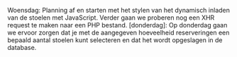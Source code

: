 Woensdag:
Planning af en starten met het stylen van het dynamisch inladen van de stoelen met JavaScript.
Verder gaan we proberen nog een XHR request te maken naar een PHP bestand.
[donderdag]: 
Op donderdag gaan we ervoor zorgen dat je met de aangegeven hoeveelheid reserveringen een bepaald aantal stoelen kunt selecteren en dat het wordt opgeslagen in de database.
